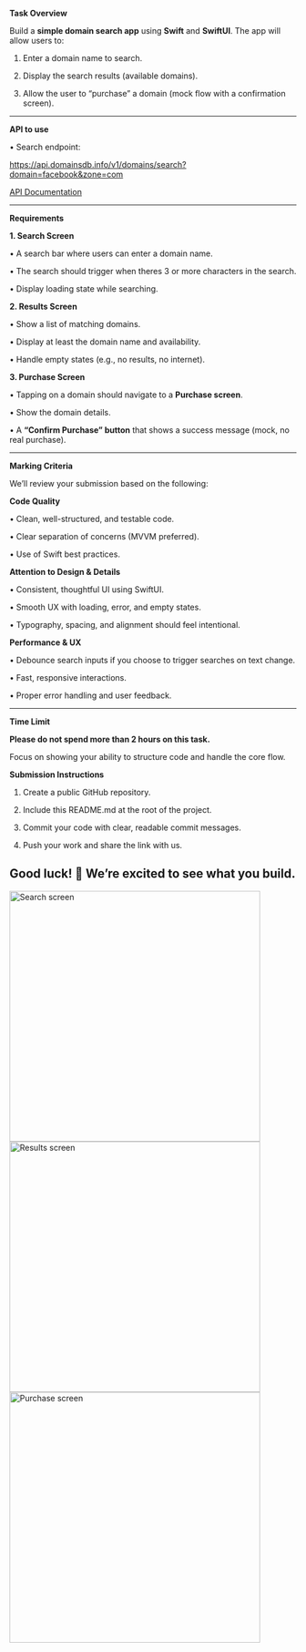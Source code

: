 **Task Overview**

Build a **simple domain search app** using **Swift** and **SwiftUI**. The app will allow users to:

1.  Enter a domain name to search.

2.  Display the search results (available domains).

3.  Allow the user to “purchase” a domain (mock flow with a confirmation screen).

---

**API to use**

•  Search endpoint:

https://api.domainsdb.info/v1/domains/search?domain=facebook&zone=com

[API Documentation](https://api.domainsdb.info/v1/)

---

**Requirements**


**1. Search Screen**

•  A search bar where users can enter a domain name. 

•  The search should trigger when theres 3 or more characters in the search.

•  Display loading state while searching.

  

**2. Results Screen**

•  Show a list of matching domains.

•  Display at least the domain name and availability.

•  Handle empty states (e.g., no results, no internet).

  

**3. Purchase Screen**

•  Tapping on a domain should navigate to a **Purchase screen**.

•  Show the domain details.

•  A **“Confirm Purchase” button** that shows a success message (mock, no real purchase).

---
**Marking Criteria**

  

We’ll review your submission based on the following:

  

**Code Quality**

•  Clean, well-structured, and testable code.

•  Clear separation of concerns (MVVM preferred).

•  Use of Swift best practices.

  

**Attention to Design & Details**

•  Consistent, thoughtful UI using SwiftUI.

•  Smooth UX with loading, error, and empty states.

•  Typography, spacing, and alignment should feel intentional.

  

**Performance & UX**

•  Debounce search inputs if you choose to trigger searches on text change.

•  Fast, responsive interactions.

•  Proper error handling and user feedback.


---
**Time Limit**

  

**Please do not spend more than 2 hours on this task.**

Focus on showing your ability to structure code and handle the core flow.

**Submission Instructions**

1.  Create a public GitHub repository.

2.  Include this README.md at the root of the project.

3.  Commit your code with clear, readable commit messages.

4.  Push your work and share the link with us.


Good luck! 🎉 We’re excited to see what you build.
---
<img width="440" alt="Search screen" src="https://github.com/user-attachments/assets/2877d7f5-11f3-4d07-9011-a87b8ebf0521" />

<img width="440" alt="Results screen" src="https://github.com/user-attachments/assets/a545ff5a-a372-4d30-8ec5-09411052d779" />


<img width="440" alt="Purchase screen" src="https://github.com/user-attachments/assets/a643298b-9980-4688-9cea-d03e0444adef" />



